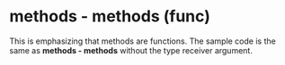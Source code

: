 # methods - methods (func)

This is emphasizing that methods are functions. The sample code is the same as **methods - methods** without the type receiver argument.
